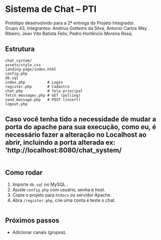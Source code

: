 # Sistema de Chat – PTI

Protótipo desenvolvido para a 2ª entrega do Projeto Integrador.  
Grupo 43, Integrantes:
Andrius Gottems da Silva;
Antonio Carlos Wey Ribeiro;
Jean Vito Batista Felix;
Pedro Hortêncio Moreira Rosa;



## Estrutura
```
chat_system/
assets/style.css
landing-page/index.html
config.php
db.sql
index.php          # Login
register.php       # Cadastro
chat.php           # Tela principal
fetch_messages.php # GET (polling)
send_message.php   # POST (insert)
logout.php
```
## Caso você tenha tido a necessidade de mudar a porta do apache para sua execução, como eu, é necessário fazer a alteração no Localhost ao abrir, incluindo a porta alterada ex: 'http://localhost:8080/chat_system/
```
```
## Como rodar

1. Importe `db.sql` no MySQL .
2. Ajuste `config.php` com usuário, senha e host.
3. Copie o projeto para `htdocs` ou servidor Apache.
4. Abra `/register.php`, crie uma conta e teste o chat.
```
```
## Próximos passos
* Adicionar canais (grupos).
```
